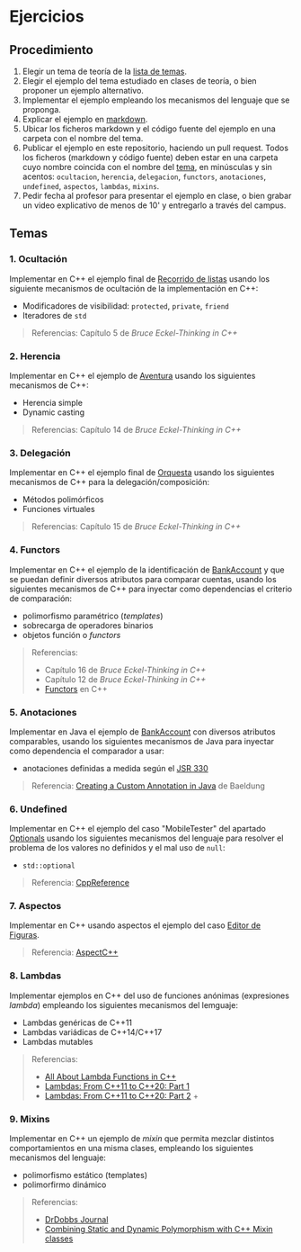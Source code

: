 # Ejercicios

## Procedimiento

1. Elegir un tema de teoría de la [lista de temas](#temas).
2. Elegir el ejemplo del tema estudiado en clases de teoría, o bien proponer un ejemplo alternativo.
3. Implementar el ejemplo empleando los mecanismos del lenguaje que se proponga.
4. Explicar el ejemplo en [markdown](https://en.wikipedia.org/wiki/Markdown).
5. Ubicar los ficheros markdown y el código fuente del ejemplo en una carpeta con el nombre del tema.
6. Publicar el ejemplo en este repositorio, haciendo un pull request. Todos los ficheros (markdown y código fuente) deben estar en una carpeta cuyo nombre coincida con el nombre del [tema](#temas), en minúsculas y sin acentos: `ocultacion`, `herencia`, `delegacion`, `functors`, `anotaciones`, `undefined`, `aspectos`, `lambdas`, `mixins`.
7. Pedir fecha al profesor para presentar el ejemplo en clase, o bien grabar un video explicativo de menos de 10' y entregarlo a través del campus.

## Temas

### 1. Ocultación

Implementar en C++ el ejemplo final de [Recorrido de listas](http://dodero.github.io/iiss/iiss-oop-1/#implementacion-alternativa-lista-v04) usando los siguiente mecanismos de ocultación de la implementación en C++:

- Modificadores de visibilidad: `protected`, `private`, `friend`
- Iteradores de `std`

> Referencias: Capítulo 5 de _Bruce Eckel-Thinking in C++_

### 2. Herencia

Implementar en C++ el ejemplo de [Aventura](http://dodero.github.io/iiss/iiss-oop-1/#ejemplo-aventura-v01) usando los siguientes mecanismos de C++:

- Herencia simple
- Dynamic casting

>  Referencias: Capítulo 14 de _Bruce Eckel-Thinking in C++_


### 3. Delegación 

Implementar en C++ el ejemplo final de [Orquesta](http://dodero.github.io/iiss/iiss-oop-2/#implementacion-alternativa-orquesta-v06) usando los siguientes mecanismos de C++ para la delegación/composición: 

- Métodos polimórficos
- Funciones virtuales

> Referencias: Capítulo 15 de _Bruce Eckel-Thinking in C++_

### 4. Functors

 Implementar en C++ el ejemplo de la identificación de [BankAccount](http://dodero.github.io/iiss/iiss-oop-3/#ejercicio-identificador-de-bankaccount-con-inyeccion-de-dependencias) y que se puedan definir diversos atributos para comparar cuentas, usando los siguientes mecanismos de C++ para inyectar como dependencias el criterio de comparación:

- polimorfismo paramétrico (_templates_)
- sobrecarga de operadores binarios
- objetos función o _functors_
 
> Referencias:
>  - Capítulo 16 de _Bruce Eckel-Thinking in C++_
>  - Capítulo 12 de _Bruce Eckel-Thinking in C++_
>  - [Functors](https://www.cprogramming.com/tutorial/functors-function-objects-in-c++.html) en C++

### 5. Anotaciones

Implementar en Java el ejemplo de [BankAccount](http://dodero.github.io/iiss/iiss-oop-3/#ejercicio-identificador-de-bankaccount-con-inyeccion-de-dependencias) con diversos atributos comparables, usando los siguientes mecanismos de Java para inyectar como dependencia el comparador a usar:

- anotaciones definidas a medida según el [JSR 330](http://javax-inject.github.io/javax-inject/) 

> Referencia: [Creating a Custom Annotation in Java](baeldung.com/java-custom-annotation) de Baeldung

### 6. Undefined

Implementar en C++ el ejemplo del caso "MobileTester" del apartado [Optionals](http://dodero.github.io/iiss/iiss-err/#optionals) usando los siguientes mecanismos del lenguaje para resolver el problema de los valores no definidos y el mal uso de `null`:

- `std::optional`

> Referencia: [CppReference](https://en.cppreference.com/w/cpp/utility/optional)

### 7. Aspectos

Implementar en C++ usando aspectos el ejemplo del caso [Editor de Figuras](http://dodero.github.io/iiss/iiss-aop/#caso-5-editor-de-figuras).

> Referencia: [AspectC++](https://www.aspectc.org/)


### 8. Lambdas

Implementar ejemplos en C++ del uso de funciones anónimas (expresiones _lambda_) empleando los siguientes mecanismos del lemguaje:

- Lambdas genéricas de C++11
- Lambdas variádicas de C++14/C++17
- Lambdas mutables 

> Referencias:
>  - [All About Lambda Functions in C++](https://dzone.com/articles/all-about-lambda-functions-in-cfrom-c11-to-c17)
>  - [Lambdas: From C++11 to C++20: Part 1](https://www.bfilipek.com/2019/02/lambdas-story-part1.html)
>  - [Lambdas: From C++11 to C++20: Part 2](https://www.bfilipek.com/2019/03/lambdas-story-part2.html) + 

### 9. Mixins

Implementar en C++ un ejemplo de _mixin_ que permita mezclar distintos comportamientos en una misma clases, empleando los siguientes mecanismos del lenguaje:

- polimorfismo estático (templates)
- polimorfirmo dinámico

> Referencias:
>  - [DrDobbs Journal](https://www.drdobbs.com/cpp/mixin-based-programming-in-c/184404445)
>  - [Combining Static and Dynamic Polymorphism with C++ Mixin classes](https://michael-afanasiev.github.io/2016/08/03/Combining-Static-and-Dynamic-Polymorphism-with-C++-Template-Mixins.html)

